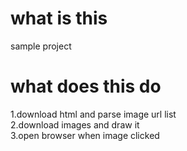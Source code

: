 # what is this
sample project<br>

# what does this do
1.download html and parse image url list<br>
2.download images and draw it<br>
3.open browser when image clicked<br>
